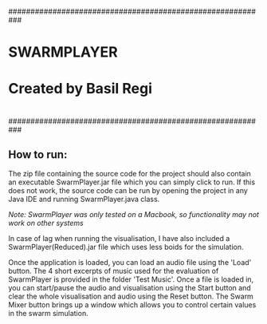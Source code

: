 ###########################################################
#
# SWARMPLAYER
#
# Created by Basil Regi
#
###########################################################

## How to run:

The zip file containing the source code for the project
should also contain an executable SwarmPlayer.jar file which you 
can simply click to run. If this does not work, the source code
can be run by opening the project in any Java IDE and running
SwarmPlayer.java class. 

*Note: SwarmPlayer was only tested on a Macbook, so functionality
may not work on other systems*

In case of lag when running the visualisation, I have also included 
a SwarmPlayer(Reduced).jar file  which uses less boids for the 
simulation.

Once the application is loaded, you can load an audio file using
the 'Load' button. The 4 short excerpts of music used for the 
evaluation of SwarmPlayer is provided in the folder 'Test Music'.
Once a file is loaded in, you can start/pause the audio and 
visualisation using the Start button and clear the whole
visualisation and audio using the Reset button. The Swarm Mixer
button brings up a window which allows you to control certain 
values in the swarm simulation.

